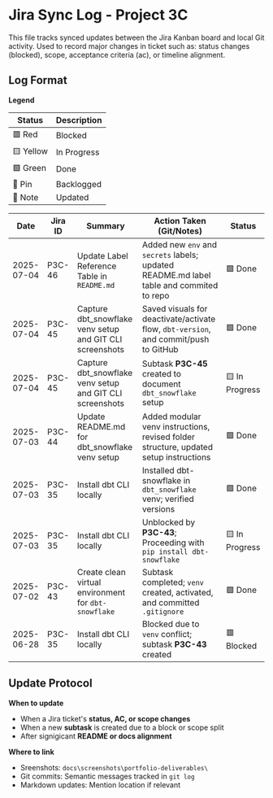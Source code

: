 # Jira Sync Log - Project 3C

This file tracks synced updates between the Jira Kanban board and local Git activity.
Used to record major changes in ticket such as: status changes (blocked), scope, acceptance criteria (ac), or timeline alignment.


## Log Format

**Legend**

|Status    | Description      |
|----------|------------------|
|🟥 Red   |Blocked           |
|🟨 Yellow|In Progress       |
|🟩 Green | Done             |
|📌 Pin   | Backlogged       |
|📝 Note  | Updated          |


|Date             | Jira ID | Summary                                                  | Action Taken (Git/Notes)                                                                      | Status          |
|-----------------|---------|----------------------------------------------------------|-----------------------------------------------------------------------------------------------|-----------------|
|2025-07-04       | P3C-46  | Update Label Reference Table in `README.md`              | Added new `env` and `secrets` labels; updated README.md label table and commited to repo      | 🟩 Done        |
|2025-07-04       | P3C-45  | Capture dbt_snowflake venv setup and GIT CLI screenshots | Saved visuals for deactivate/activate flow, `dbt-version`, and commit/push to GitHub          | 🟩 Done        | 
|2025-07-04       | P3C-45  | Capture dbt_snowflake venv setup and GIT CLI screenshots | Subtask **P3C-45** created to document `dbt_snowflake` setup                                  | 🟨 In Progress |
|2025-07-03       | P3C-44  | Update README.md for dbt_snowflake venv setup            | Added modular venv instructions, revised folder structure, updated setup instructions         | 🟩 Done        |
|2025-07-03       | P3C-35  | Install dbt CLI locally                                  | Installed dbt-snowflake in `dbt_snowflake` venv; verified versions                            | 🟩 Done        |
|2025-07-03       | P3C-35  | Install dbt CLI locally                                  | Unblocked by **P3C-43**; Proceeding with `pip install dbt-snowflake`                          | 🟨 In Progress |              
|2025-07-02       | P3C-43  | Create clean virtual environment for `dbt-snowflake`     | Subtask completed; `venv` created, activated, and committed `.gitignore`                      | 🟩 Done        |
|2025-06-28       | P3C-35  | Install dbt CLI locally                                  | Blocked due to `venv` conflict; subtask **P3C-43** created                                    | 🟥 Blocked     |



## Update Protocol

**When to update**
- When a Jira ticket's **status, AC, or scope changes**
- When a new **subtask** is created due to a block or scope split
- After signigicant **README or docs alignment**

**Where to link**
- Sreenshots: `docs\screenshots\portfolio-deliverables\`
- Git commits: Semantic messages tracked in `git log`
- Markdown updates: Mention location if relevant


